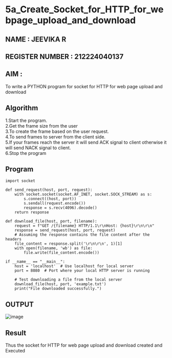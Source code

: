 # 5a_Create_Socket_for_HTTP_for_webpage_upload_and_download
## NAME : JEEVIKA R
## REGISTER NUMBER : 212224040137
## AIM :
To write a PYTHON program for socket for HTTP for web page upload and download
## Algorithm

1.Start the program.
<BR>
2.Get the frame size from the user
<BR>
3.To create the frame based on the user request.
<BR>
4.To send frames to server from the client side.
<BR>
5.If your frames reach the server it will send ACK signal to client otherwise it will send NACK signal to client.
<BR>
6.Stop the program
<BR>
## Program 
```
import socket

def send_request(host, port, request):
    with socket.socket(socket.AF_INET, socket.SOCK_STREAM) as s:
        s.connect((host, port))
        s.sendall(request.encode())
        response = s.recv(4096).decode()
    return response

def download_file(host, port, filename):
    request = f"GET /{filename} HTTP/1.1\r\nHost: {host}\r\n\r\n"
    response = send_request(host, port, request)
    # Assuming the response contains the file content after the headers
    file_content = response.split('\r\n\r\n', 1)[1]
    with open(filename, 'wb') as file:
        file.write(file_content.encode())

if __name__ == "__main__":
    host = 'localhost'  # Use localhost for local server
    port = 8080  # Port where your local HTTP server is running

    # Test downloading a file from the local server
    download_file(host, port, 'example.txt')
    print("File downloaded successfully.")

```
## OUTPUT
![image](https://github.com/user-attachments/assets/fc6887ab-3c62-44aa-99fb-58d4e710d067)

## Result
Thus the socket for HTTP for web page upload and download created and Executed
